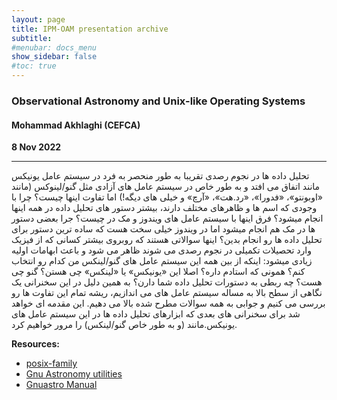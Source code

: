 ```yaml
---
layout: page
title: IPM-OAM presentation archive
subtitle: 
#menubar: docs_menu
show_sidebar: false
#toc: true
---
```


### Observational Astronomy and Unix-like Operating Systems
#### Mohammad Akhlaghi (CEFCA)
**8 Nov 2022**

---
تحلیل داده ها در نجوم رصدی تقریبا به طور منحصر به فرد در سیستم عامل یونیکس مانند اتفاق می افتد و به طور خاص در سیستم عامل های آزادی مثل گنو/لینوکس (مانند «اوبونتو»، «فدورا»، «رد.هت»، «آرچ» و خیلی های دیگه!) اما تفاوت اینها چیست؟ چرا با وجودی که اسم ها و ظاهرهای مختلف دارند، بیشتر دستور های تحلیل داده در همه اینها انجام میشود؟ فرق اینها با سیستم عامل های ویندوز و مک در چیست؟ جرا بعضی دستور ها در مک هم انجام میشود اما در ویندوز خیلی سخت هست که ساده ترین دستور برای تحلیل داده ها رو انجام بدین؟ اینها سوالاتی هستند که روبروی بیشتر کسانی که از فیزیک وارد تحصیلات تکمیلی در نجوم رصدی می شوند ظاهر می شود و باعث ابهامات اولیه زیادی میشود: اینکه از بین همه این سیستم عامل های گنو/لینکس من کدام رو انتخاب کنم؟ همونی که استادم داره؟ اصلا این «یونیکس» یا «لینکس» چی هستن؟ گنو چی هست؟ چه ربطی به دستورات تحلیل داده شما دارن؟ به همین دلیل در این سخنرانی یک نگاهی از سطح بالا به مساله سیستم عامل های می اندازیم، ریشه تمام این تفاوت ها رو بررسی می کنیم و جوابی به همه سوالات مطرح شده بالا می دهیم. این مقدمه ای خواهد شد برای سخنرانی های بعدی که ابزارهای تحلیل داده ها در این سیستم عامل های یونیکس.مانند (و به طور خاص گنو/لینکس) را مرور خواهیم کرد.

**Resources:**
- [posix-family](https://akhlaghi.org/pdf/posix-family.pdf)
- [Gnu Astronomy utilities](https://www.gnu.org/software/gnuastro/)
- [Gnuastro Manual](https://akhlaghi.org/gnuastro.pdf)

